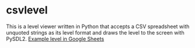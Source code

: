 # csvlevel
This is a level viewer written in Python that accepts a CSV spreadsheet with unquoted strings as its level format and draws the level to the screen with PySDL2.
[Example level in Google Sheets](https://docs.google.com/spreadsheets/d/1KgoJ7ptiZRdwAM7Dd8lOnezmWrnq8lqAPmeELz_jZUE/edit?usp=sharing)
